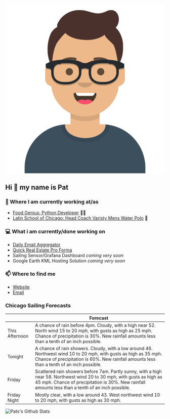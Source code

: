 [![Social banner for p-j-falconer](https://raw.githubusercontent.com/P-J-FALCONER/P-J-FALCONER/master/assets/avataaars.svg)](https://patfalconer.com/)
## Hi :wave: my name is Pat

### 💼 Where I am currently working at/as
- [Food Genius: Python Developer](https://getfoodgenius.com/) 🍔🐍
- [Latin School of Chicago: Head Coach Varisty Mens Water Polo](https://www.latinschool.org/) 🤽


### 💻 What i am currently/done working on
 - [Daily Email Aggregator](https://github.com/P-J-FALCONER/dott_daily_mail)
 - [Quick Real Estate Pro Forma](https://github.com/P-J-FALCONER/henry)
 - Sailing Sensor/Grafana Dashboard *coming very soon*
 - Google Earth KML Hosting Solution *coming very soon*

### 📫 Where to find me
 - [Website](https://patfalconer.com/)
 - [Email](mailto:patrick.j.falconer@gmail.com)


### Chicago Sailing Forecasts
|   | Forecast  |
|---|---|
| This Afternoon | A chance of rain before 4pm. Cloudy, with a high near 52. North wind 15 to 20 mph, with gusts as high as 25 mph. Chance of precipitation is 30%. New rainfall amounts less than a tenth of an inch possible. |
| Tonight | A chance of rain showers. Cloudy, with a low around 46. Northwest wind 10 to 20 mph, with gusts as high as 35 mph. Chance of precipitation is 60%. New rainfall amounts less than a tenth of an inch possible. |
| Friday | Scattered rain showers before 7am. Partly sunny, with a high near 58. Northwest wind 20 to 30 mph, with gusts as high as 45 mph. Chance of precipitation is 30%. New rainfall amounts less than a tenth of an inch possible. |
| Friday Night | Mostly clear, with a low around 43. West northwest wind 10 to 20 mph, with gusts as high as 30 mph. |

![Pats's Github Stats](https://github-readme-stats.vercel.app/api?username=p-j-falconer&show_icons=true&theme=radical)
